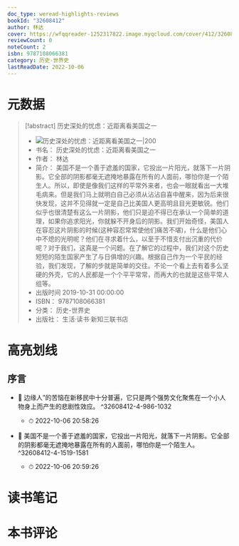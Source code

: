 ```yaml
---
doc_type: weread-highlights-reviews
bookId: "32608412"
author: 林达
cover: https://wfqqreader-1252317822.image.myqcloud.com/cover/412/32608412/t7_32608412.jpg
reviewCount: 0
noteCount: 2
isbn: 9787108066381
category: 历史-世界史
lastReadDate: 2022-10-06
---
```

# 元数据
> [!abstract] 历史深处的忧虑：近距离看美国之一
> - ![ 历史深处的忧虑：近距离看美国之一|200](https://wfqqreader-1252317822.image.myqcloud.com/cover/412/32608412/t7_32608412.jpg)
> - 书名： 历史深处的忧虑：近距离看美国之一
> - 作者： 林达
> - 简介： 美国不是一个善于遮羞的国家，它投出一片阳光，就落下一片阴影。它全部的阴影都毫无遮掩地暴露在所有的人面前，哪怕你是一个陌生人。所以，即使是像我们这样的平常外来者，也会一眼就看出一大堆毛病来。但是我们马上就明白自己必须从沾沾自喜中醒来，因为后来很快发现，这并不见得就一定是自己比美国人更高明且目光更敏锐。他们似乎也很清楚有这么一片阴影，他们只是迫不得已在承认一个简单的道理，如果你追求阳光，你就躲不开身后的阴影。我们开始奇怪，美国人在容忍这片阴影的时候(这种容忍常常使他们痛苦不堪)，什么是他们心中不熄的光明呢？他们在寻求着什么，以至于不惜支付出沉重的代价呢？对于我们，这真是一个问题。在了解它的过程中，我们对这个历史短短的陌生国家产生了与日俱增的兴趣。根据自己作为一个平民的经验，我们发现，了解的步就是简单的交往。不论一个看上去有着多么坚硬的外壳，它的人民都是一个个平平常常，而再大的也就是这些平常人组等。
> - 出版时间 2019-10-31 00:00:00
> - ISBN： 9787108066381
> - 分类： 历史-世界史
> - 出版社： 生活·读书·新知三联书店

# 高亮划线

## 序言


- 📌 边缘人”的苦恼在新移民中十分普遍，它只是两个强势文化聚焦在一个小人物身上而产生的悲剧性效应。 ^32608412-4-986-1032
    - ⏱ 2022-10-06 20:58:26 

- 📌 美国不是一个善于遮羞的国家，它投出一片阳光，就落下一片阴影。它全部的阴影都毫无遮掩地暴露在所有的人面前，哪怕你是一个陌生人。 ^32608412-4-1519-1581
    - ⏱ 2022-10-06 20:59:26 
# 读书笔记

# 本书评论
